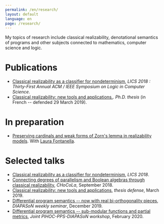 ```yaml
---
permalink: /en/research/
layout: default
language: en
page: /research/
---
```


My topics of research include classical realizability, denotational semantics of programs and other subjects connected to mathematics, computer science and logic.

Publications
============

* [Classical realizability as a classifier for nondeterminism](/docs/geoffroy-2018-classical-realizability-classifier-for-nondeterminism.pdf), *LICS 2018 : Thirty-First Annual ACM / IEEE Symposium on Logic in Computer Science*.
* [Classical realizability: new tools and applications.](/docs/these.pdf). *Ph.D. thesis* (in French -- defended 29 March 2019).

In preparation
==============


* [Preserving cardinals and weak forms of Zorn's lemma in realizability models](/docs/fontanella-geoffroy-2019-preserving-cardinals-and-weak-zorn-in-classical-realizability.pdf). With [Laura Fontanella](https://www.i2m.univ-amu.fr/perso/laura.fontanella/). 

Selected talks
==============

* [Classical realizability as a classifier for nondeterminism](/docs/slides-geoffroy-2018-classical-realizability-classifier-for-nondeterminism.pdf), *LICS 2018*.
* [Connecting degrees of parallelism and Boolean algebras through classical realizability](/docs/slides-geoffroy-chocola-09-2018.pdf), *CHoCoLa*, September 2018.
* [Classical realizability: new tools and applications](/docs/slides-geoffroy-thesis.pdf), *thesis defense*, March 2019.
* [Differential program semantics -- now with real bi-orthogonality pieces](/docs/slides-geoffroy-diapason-12-19.pdf), *DIAPASoN weekly seminar*, December 2019.
* [Differential program semantics -- sub-modular functions and partial metrics](/docs/slides-geoffroy-pihoc-02-20.pdf), *Joint PIHOC-PPS-DIAPASoN workshop*, February 2020.
